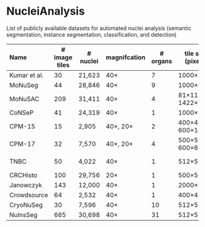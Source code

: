 # NucleiAnalysis
List of publicly available datasets for automated nuclei analysis (semantic segmentation, instance segmentation, classification, and detection)


| Name | # image tiles | # nuclei | magnifcation | # organs | tile size (pixels)  | Link |
| :---| --- | --- |  --- | --- | --- | --- |
|Kumar et al. | 30  | 21,623 | 40×      | 7  | 1000×1000          | TCGA        |
|MoNuSeg      | 44  | 28,846 | 40×      | 9  | 1000×1000          | TCGA        |
|MoNuSAC      | 209 | 31,411 | 40×      | 4  | 81×113 to 1422×2162| TCGA        |
|CoNSeP       | 41  |24,319  | 40×      | 1  | 1000×1000          | UHCW        |
|CPM-15       | 15  |2,905   | 40×, 20× | 2  | 400×400, 600×1000  | TCGA        |
|CPM-17       | 32  | 7,570  | 40×, 20× | 4  | 500×500 to 600×600 | TCGA        |
|TNBC         | 50  | 4,022  | 40×      | 1  | 512×512            | Curie Inst. |
|CRCHisto     | 100 | 29,756 | 20×      | 1  | 500×500            | UHCW        |
|Janowczyk    | 143 | 12,000 | 40×      | 1  | 2000×2000          | n/a         |
|Crowdsource  | 64  | 2,532  | 40×      | 1  | 400×400            | TCGA        |
|CryoNuSeg    | 30  |7,596   | 40×      | 10 | 512×512            | TCGA        |
|NuInsSeg     | 665 | 30,698 | 40×      | 31 | 512×512            | MUV         |                           
